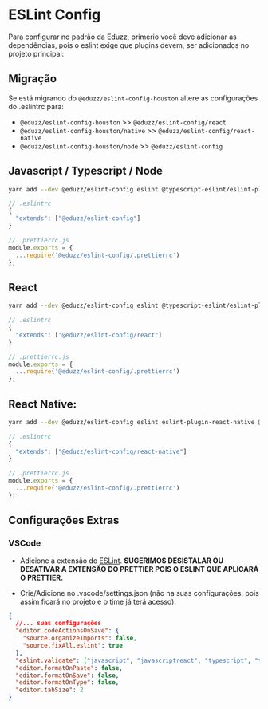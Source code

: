 # ESLint Config

Para configurar no padrão da Eduzz, primerio você deve adicionar as dependências, pois o eslint exige que plugins devem,
ser adicionados no projeto principal:

## Migração

Se está migrando do `@eduzz/eslint-config-houston` altere as configurações do .eslintrc para:

* `@eduzz/eslint-config-houston` >> `@eduzz/eslint-config/react`
* `@eduzz/eslint-config-houston/native` >> `@eduzz/eslint-config/react-native`
* `@eduzz/eslint-config-houston/node` >> `@eduzz/eslint-config`

## Javascript / Typescript / Node

```sh
yarn add --dev @eduzz/eslint-config eslint @typescript-eslint/eslint-plugin @typescript-eslint/parser eslint-config-prettier eslint-plugin-eslint-plugin eslint-plugin-import eslint-plugin-prettier eslint-plugin-unused-imports prettier
```

```js
// .eslintrc
{
  "extends": ["@eduzz/eslint-config"]
}

// .prettierrc.js
module.exports = {
  ...require('@eduzz/eslint-config/.prettierrc')
};
```

## React

```sh
yarn add --dev @eduzz/eslint-config eslint @typescript-eslint/eslint-plugin @typescript-eslint/parser eslint-config-prettier eslint-plugin-eslint-plugin eslint-plugin-import eslint-plugin-prettier eslint-plugin-react eslint-plugin-react-hooks eslint-plugin-unused-imports prettier
```

```js
// .eslintrc
{
  "extends": ["@eduzz/eslint-config/react"]
}

// .prettierrc.js
module.exports = {
  ...require('@eduzz/eslint-config/.prettierrc')
};
```

## React Native:

```sh
yarn add --dev @eduzz/eslint-config eslint eslint-plugin-react-native @typescript-eslint/eslint-plugin @typescript-eslint/parser eslint-config-prettier eslint-plugin-eslint-plugin eslint-plugin-import eslint-plugin-prettier eslint-plugin-react eslint-plugin-react-hooks eslint-plugin-unused-imports prettier
```

```js
// .eslintrc
{
  "extends": ["@eduzz/eslint-config/react-native"]
}

// .prettierrc.js
module.exports = {
  ...require('@eduzz/eslint-config/.prettierrc')
};
```

## Configurações Extras

### VSCode

- Adicione a extensão do [ESLint](https://marketplace.visualstudio.com/items?itemName=dbaeumer.vscode-eslint).
  **SUGERIMOS DESISTALAR OU DESATIVAR A EXTENSÃO DO PRETTIER POIS O ESLINT QUE APLICARÁ O PRETTIER.**

- Crie/Adicione no .vscode/settings.json (não na suas configurações, pois assim ficará no projeto e o time já terá acesso):

```json
{
  //... suas configurações
  "editor.codeActionsOnSave": {
    "source.organizeImports": false,
    "source.fixAll.eslint": true
  },
  "eslint.validate": ["javascript", "javascriptreact", "typescript", "typescriptreact"],
  "editor.formatOnPaste": false,
  "editor.formatOnSave": false,
  "editor.formatOnType": false,
  "editor.tabSize": 2
}
```
